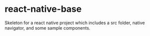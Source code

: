 # react-native-base
Skeleton for a react native project which includes a src folder, native navigator, and some sample components.
